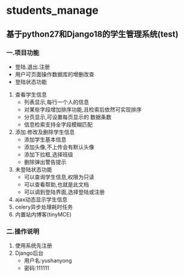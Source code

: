 # students_manage
## 基于python27和Django18的学生管理系统(test)
### 一.项目功能  
- 登陆.退出.注册
- 用户可页面操作数据库的增删改查 
- 登陆状态功能

1. 查看学生信息
    - 列表显示,每行一个人的信息
    - 对某些字段增加排序功能,且检索后依然可实现排序
    - 分页显示,可设置每页显示的 数据条数
    - 信息检索支持全字段模糊匹配
2. 添加.修改及删除学生信息
    - 添加学生基本信息
    - 添加头像,不上传会有默认头像
    - 添加下拉框,选择班级
    - 删除弹出警告提示
3. 未登陆状态功能
    - 可以查询学生信息,权限为只读
    - 可以查看帮助,也就是此文档
    - 可以调到登陆界面,选择登陆或注册
4. ajax动态显示学生信息
5. celery异步处理耗时任务
6. 内置站内博客(tinyMCE)
### 二.操作说明
1. 使用系统先注册
2. Django后台
    - 用户名:yushanyong
    - 密码:111111
